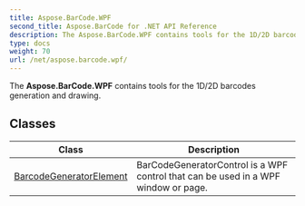 ```yaml
---
title: Aspose.BarCode.WPF
second_title: Aspose.BarCode for .NET API Reference
description: The Aspose.BarCode.WPF contains tools for the 1D/2D barcodes generation and drawing
type: docs
weight: 70
url: /net/aspose.barcode.wpf/
---
```

The **Aspose.BarCode.WPF** contains tools for the 1D/2D barcodes generation and drawing.

## Classes

| Class | Description |
| --- | --- |
| [BarcodeGeneratorElement](./barcodegeneratorelement/) | BarCodeGeneratorControl is a WPF control that can be used in a WPF window or page. |


